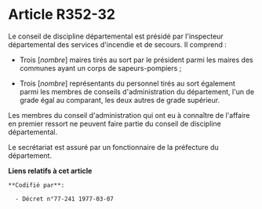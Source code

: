 # Article R352-32

Le conseil de discipline départemental est présidé par l'inspecteur départemental des services d'incendie et de secours. Il
comprend :

- Trois [*nombre*] maires tirés au sort par le président parmi les maires des communes ayant un corps de sapeurs-pompiers ;

- Trois [*nombre*] représentants du personnel tirés au sort également parmi les membres de conseils d'administration du
département, l'un de grade égal au comparant, les deux autres de grade supérieur.

Les membres du conseil d'administration qui ont eu à connaître de l'affaire en premier ressort ne peuvent faire partie du
conseil de discipline départemental.

Le secrétariat est assuré par un fonctionnaire de la préfecture du département.

**Liens relatifs à cet article**

	**Codifié par**:

	  - Décret n°77-241 1977-03-07
